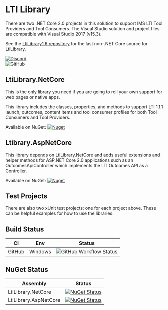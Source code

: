# LTI Library
There are two .NET Core 2.0 projects in this solution to support IMS LTI Tool Providers and Tool Consumers. The Visual Studio solution and project files are compatible with Visual Studio 2017 (v15.3).

See the [LtiLibrary1.6 repository](https://github.com/andyfmiller/LtiLibrary1.6) for the last non-.NET Core source for LtiLibrary.

[![Discord](https://img.shields.io/discord/643735856406069248)](https://discord.gg/DQ2t32h)  
![GitHub](https://img.shields.io/github/license/LtiLibrary/LtiLibrary)

## LtiLibrary.NetCore
This is the only library you need if you are going to roll your own support for web pages or native apps.

This library includes the classes, properties, and methods to support LTI 1.1.1 launch, outcomes, content items and tool consumer profiles for both Tool Consumers and Tool Providers.

Available on NuGet: [![Nuget](https://img.shields.io/nuget/dt/LtiLibrary.NetCore?label=LtiLibrary.NetCore)](https://www.nuget.org/packages/LtiLibrary.NetCore)

## Ltibrary.AspNetCore
This library depends on LtiLibrary.NetCore and adds useful extensions and helper methods for ASP.NET Core 2.0 applications such as an OutcomesApiController which implements the LTI Outcomes API as a Controller.

Available on NuGet: [![Nuget](https://img.shields.io/nuget/dt/LtiLibrary.NetCore?label=LtiLibrary.AspNetCore)](https://www.nuget.org/packages/LtiLibrary.AspNetCore)

## Test Projects
There are also two xUnit test projects: one for each project above. These can be helpful examples for how to use the libraries.

## Build Status

| CI | Env | Status |
| --- | --- | --- |
| GitHub | Windows | ![GitHub Workflow Status](https://img.shields.io/github/workflow/status/LtiLibrary/LtiLibrary/.NET%20Core)  


## NuGet Status

| Assembly | Status |
| --- | --- | 
| LtiLibrary.NetCore | [![NuGet Status](https://img.shields.io/nuget/v/LtiLibrary.NetCore.svg)](https://www.nuget.org/packages/LtiLibrary.NetCore/) | 
| LtiLibrary.AspNetCore | [![NuGet Status](https://img.shields.io/nuget/v/LtiLibrary.AspNetCore.svg)](https://www.nuget.org/packages/LtiLibrary.AspNetCore/) |
